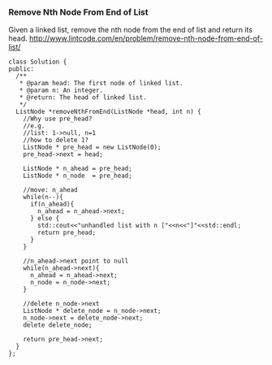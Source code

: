 
### Remove Nth Node From End of List
Given a linked list, remove the nth node from the end of list and return its head.
http://www.lintcode.com/en/problem/remove-nth-node-from-end-of-list/

```
class Solution {
public:
  /**
   * @param head: The first node of linked list.
   * @param n: An integer.
   * @return: The head of linked list.
   */
  ListNode *removeNthFromEnd(ListNode *head, int n) {
    //Why use pre_head?
    //e.g.
    //list: 1->null, n=1
    //how to delete 1?
    ListNode * pre_head = new ListNode(0);
    pre_head->next = head;

    ListNode * n_ahead = pre_head;
    ListNode * n_node  = pre_head;

    //move: n_ahead
    while(n--){
      if(n_ahead){
        n_ahead = n_ahead->next;
      } else {
        std::cout<<"unhandled list with n ["<<n<<"]"<<std::endl;
        return pre_head;
      }
    }

    //n_ahead->next point to null
    while(n_ahead->next){
      n_ahead = n_ahead->next;
      n_node = n_node->next;
    }

    //delete n_node->next
    ListNode * delete_node = n_node->next;
    n_node->next = delete_node->next;
    delete delete_node;

    return pre_head->next;
  }
};
```